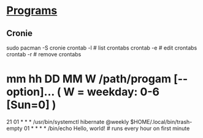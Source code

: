 # [Programs](Programs)

## Cronie

sudo pacman -S cronie
crontab -l # list crontabs
crontab -e # edit crontabs
crontab -r # remove crontabs


# mm  hh  DD  MM  W /path/progam [--option]...  ( W = weekday: 0-6 [Sun=0] )
  21  01  *   *   * /usr/bin/systemctl hibernate
  @weekly           $HOME/.local/bin/trash-empty
  01 * * * * /bin/echo Hello, world! # runs every hour on first minute
